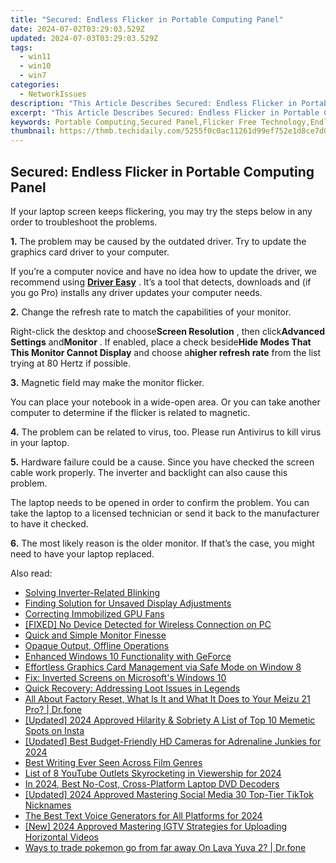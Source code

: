```yaml
---
title: "Secured: Endless Flicker in Portable Computing Panel"
date: 2024-07-02T03:29:03.529Z
updated: 2024-07-03T03:29:03.529Z
tags:
  - win11
  - win10
  - win7
categories:
  - NetworkIssues
description: "This Article Describes Secured: Endless Flicker in Portable Computing Panel"
excerpt: "This Article Describes Secured: Endless Flicker in Portable Computing Panel"
keywords: Portable Computing,Secured Panel,Flicker Free Technology,Endless Flicker,Panel Technology,Display Security Features,Mobility and Display Integration
thumbnail: https://thmb.techidaily.com/5255f0c0ac11261d99ef752e1d8ce7d04128bb9f458962890dfc3acd59ac69d0.jpg
---
```


## Secured: Endless Flicker in Portable Computing Panel

 If your laptop screen keeps flickering, you may try the steps below in any order to troubleshoot the problems.

**1.** The problem may be caused by the outdated driver. Try to update the graphics card driver to your computer.

 If you’re a computer novice and have no idea how to update the driver, we recommend using [**Driver Easy**](https://tools.techidaily.com/drivereasy/download/) . It’s a tool that detects, downloads and (if you go Pro) installs any driver updates your computer needs.

**2.** Change the refresh rate to match the capabilities of your monitor.

 Right-click the desktop and choose**Screen Resolution** , then click**Advanced Settings** and**Monitor** . If enabled, place a check beside**Hide Modes That This Monitor Cannot Display** and choose a**higher refresh rate** from the list trying at 80 Hertz if possible.

**3.** Magnetic field may make the monitor flicker.

 You can place your notebook in a wide-open area. Or you can take another computer to determine if the flicker is related to magnetic.

**4.** The problem can be related to virus, too. Please run Antivirus to kill virus in your laptop.

**5.** Hardware failure could be a cause. Since you have checked the screen cable work properly. The inverter and backlight can also cause this problem.

 The laptop needs to be opened in order to confirm the problem. You can take the laptop to a licensed technician or send it back to the manufacturer to have it checked.

**6.** The most likely reason is the older monitor. If that’s the case, you might need to have your laptop replaced.

<ins class="adsbygoogle"
     style="display:block"
     data-ad-format="autorelaxed"
     data-ad-client="ca-pub-7571918770474297"
     data-ad-slot="1223367746"></ins>



<ins class="adsbygoogle"
     style="display:block"
     data-ad-client="ca-pub-7571918770474297"
     data-ad-slot="8358498916"
     data-ad-format="auto"
     data-full-width-responsive="true"></ins>

<span class="atpl-alsoreadstyle">Also read:</span>
<div><ul>
<li><a href="https://network-issues.techidaily.com/solving-inverter-related-blinking/"><u>Solving Inverter-Related Blinking</u></a></li>
<li><a href="https://network-issues.techidaily.com/finding-solution-for-unsaved-display-adjustments/"><u>Finding Solution for Unsaved Display Adjustments</u></a></li>
<li><a href="https://network-issues.techidaily.com/correcting-immobilized-gpu-fans/"><u>Correcting Immobilized GPU Fans</u></a></li>
<li><a href="https://network-issues.techidaily.com/fixed-no-device-detected-for-wireless-connection-on-pc/"><u>[FIXED] No Device Detected for Wireless Connection on PC</u></a></li>
<li><a href="https://network-issues.techidaily.com/quick-and-simple-monitor-finesse/"><u>Quick and Simple Monitor Finesse</u></a></li>
<li><a href="https://network-issues.techidaily.com/opaque-output-offline-operations/"><u>Opaque Output, Offline Operations</u></a></li>
<li><a href="https://network-issues.techidaily.com/enhanced-windows-10-functionality-with-geforce/"><u>Enhanced Windows 10 Functionality with GeForce</u></a></li>
<li><a href="https://network-issues.techidaily.com/effortless-graphics-card-management-via-safe-mode-on-window-8/"><u>Effortless Graphics Card Management via Safe Mode on Window 8</u></a></li>
<li><a href="https://network-issues.techidaily.com/fix-inverted-screens-on-microsofts-windows-10/"><u>Fix: Inverted Screens on Microsoft's Windows 10</u></a></li>
<li><a href="https://network-issues.techidaily.com/quick-recovery-addressing-loot-issues-in-legends/"><u>Quick Recovery: Addressing Loot Issues in Legends</u></a></li>
<li><a href="https://phone-solutions.techidaily.com/all-about-factory-reset-what-is-it-and-what-it-does-to-your-meizu-21-pro-drfone-by-drfone-reset-android-reset-android/"><u>All About Factory Reset, What Is It and What It Does to Your Meizu 21 Pro? | Dr.fone</u></a></li>
<li><a href="https://instagram-clips.techidaily.com/updated-2024-approved-hilarity-and-sobriety-a-list-of-top-10-memetic-spots-on-insta/"><u>[Updated] 2024 Approved  Hilarity & Sobriety  A List of Top 10 Memetic Spots on Insta</u></a></li>
<li><a href="https://vp-tips.techidaily.com/updated-best-budget-friendly-hd-cameras-for-adrenaline-junkies-for-2024/"><u>[Updated] Best Budget-Friendly HD Cameras for Adrenaline Junkies for 2024</u></a></li>
<li><a href="https://extra-information.techidaily.com/best-writing-ever-seen-across-film-genres/"><u>Best Writing Ever Seen Across Film Genres</u></a></li>
<li><a href="https://youtube-help.techidaily.com/list-of-8-youtube-outlets-skyrocketing-in-viewership-for-2024/"><u>List of 8 YouTube Outlets Skyrocketing in Viewership for 2024</u></a></li>
<li><a href="https://extra-resources.techidaily.com/in-2024-best-no-cost-cross-platform-laptop-dvd-decoders/"><u>In 2024, Best No-Cost, Cross-Platform Laptop DVD Decoders</u></a></li>
<li><a href="https://tiktok-video-files.techidaily.com/updated-2024-approved-mastering-social-media-30-top-tier-tiktok-nicknames/"><u>[Updated] 2024 Approved  Mastering Social Media  30 Top-Tier TikTok Nicknames</u></a></li>
<li><a href="https://ai-voice-clone.techidaily.com/the-best-text-voice-generators-for-all-platforms-for-2024/"><u>The Best Text Voice Generators for All Platforms for 2024</u></a></li>
<li><a href="https://instagram-video-recordings.techidaily.com/new-2024-approved-mastering-igtv-strategies-for-uploading-horizontal-videos/"><u>[New] 2024 Approved  Mastering IGTV  Strategies for Uploading Horizontal Videos</u></a></li>
<li><a href="https://android-pokemon-go.techidaily.com/ways-to-trade-pokemon-go-from-far-away-on-lava-yuva-2-drfone-by-drfone-virtual-android/"><u>Ways to trade pokemon go from far away On Lava Yuva 2? | Dr.fone</u></a></li>
</ul></div>
